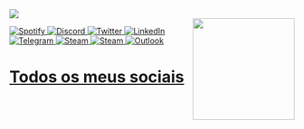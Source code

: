 
<img src="https://i.imgur.com/6n4rISM.gif"/>

<span style="display:block;text-align:center">
  <a href="https://github.com/juliateles22">
  <img height="180em" align="right" src="https://github-readme-stats.vercel.app/api/top-langs/?username=juliateles22&layout=compact&langs_count=7&theme=dracula"/>
</span>

![Spotify](https://img.shields.io/badge/Spotify-1ED760?style=for-the-badge&logo=spotify&logoColor=white)
![Discord](https://img.shields.io/badge/%3CServer%3E-%237289DA.svg?style=for-the-badge&logo=discord&logoColor=white)
![Twitter](https://img.shields.io/badge/<handle>-%231DA1F2.svg?style=for-the-badge&logo=Twitter&logoColor=white)
![LinkedIn](https://img.shields.io/badge/linkedin-%230077B5.svg?style=for-the-badge&logo=linkedin&logoColor=white)
![Telegram](https://img.shields.io/badge/Telegram-2CA5E0?style=for-the-badge&logo=telegram&logoColor=white)
![Steam](https://img.shields.io/badge/steam-%23000000.svg?style=for-the-badge&logo=steam&logoColor=white)
![Steam](https://img.shields.io/badge/steam-%23000000.svg?style=for-the-badge&logo=steam&logoColor=white)
![Outlook](https://img.shields.io/badge/Microsoft_Outlook-0078D4?style=for-the-badge&logo=microsoft-outlook&logoColor=white)

  <h1> Todos os meus sociais </h1>
